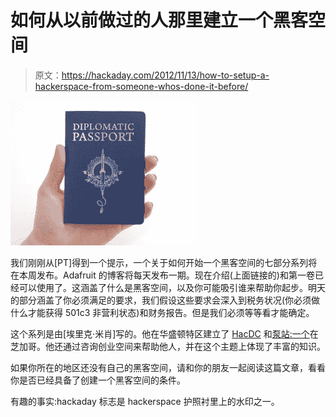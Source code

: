 # 如何从以前做过的人那里建立一个黑客空间

> 原文：<https://hackaday.com/2012/11/13/how-to-setup-a-hackerspace-from-someone-whos-done-it-before/>

![](img/876f3a0e7dbc737357104240404c0fff.png "how-to-setup-a-hackerspace")

我们刚刚从[PT]得到一个提示，一个关于如何开始一个黑客空间的七部分系列将在本周发布。Adafruit 的博客将每天发布一期。现在介绍(上面链接的)和第一卷已经可以使用了。这涵盖了什么是黑客空间，以及你可能吸引谁来帮助你起步。明天的部分涵盖了你必须满足的要求，我们假设这些要求会深入到税务状况(你必须做什么才能获得 501c3 非营利状态)和财务报告。但是我们必须等等看才能确定。

这个系列是由[埃里克·米肖]写的。他在华盛顿特区建立了 [HacDC](http://www.hacdc.org/) 和[泵站:一个](http://pumpingstationone.org/)在芝加哥。他还通过咨询创业空间来帮助他人，并在这个主题上体现了丰富的知识。

如果你所在的地区还没有自己的黑客空间，请和你的朋友一起阅读这篇文章，看看你是否已经具备了创建一个黑客空间的条件。

有趣的事实:hackaday 标志是 hackerspace 护照衬里上的水印之一。